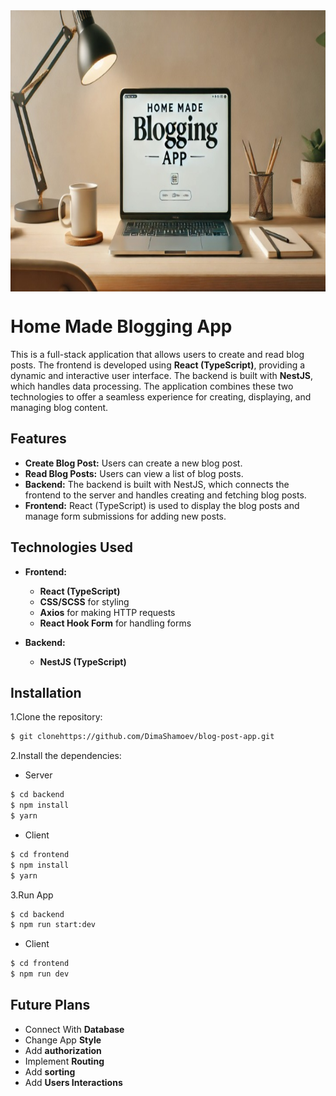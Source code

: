 <div style='display: flex; justify-content: center'>
<img src='./Frontend/public/blogging-banner.jpg/' height='450' width="100%">
</div>

# Home Made Blogging App
This is a full-stack application that allows users to create and read blog posts. The frontend is developed using **React (TypeScript)**, providing a dynamic and interactive user interface. The backend is built with **NestJS**, which handles data processing. The application combines these two technologies to offer a seamless experience for creating, displaying, and managing blog content.

## Features
- **Create Blog Post:** Users can create a new blog post.
- **Read Blog Posts:** Users can view a list of blog posts.
- **Backend:** The backend is built with NestJS, which connects the         frontend to the server and handles creating and fetching blog posts.
- **Frontend:** React (TypeScript) is used to display the blog posts and manage form submissions for adding new posts.

## Technologies Used
- **Frontend:**  
  - **React (TypeScript)**
  - **CSS/SCSS** for styling
  - **Axios** for making HTTP requests
  - **React Hook Form** for handling forms

- **Backend:**  
  - **NestJS (TypeScript)**


## Installation
1.Clone the repository:
```bash
$ git clonehttps://github.com/DimaShamoev/blog-post-app.git
```

2.Install the dependencies:
- Server
```bash
$ cd backend
$ npm install
$ yarn
```
- Client
```bash
$ cd frontend
$ npm install
$ yarn
```

3.Run App
```bash
$ cd backend
$ npm run start:dev
```
- Client
```bash
$ cd frontend
$ npm run dev
```

## Future Plans

- Connect With **Database**
- Change App **Style**
- Add **authorization**
- Implement **Routing**
- Add **sorting**
- Add **Users Interactions**